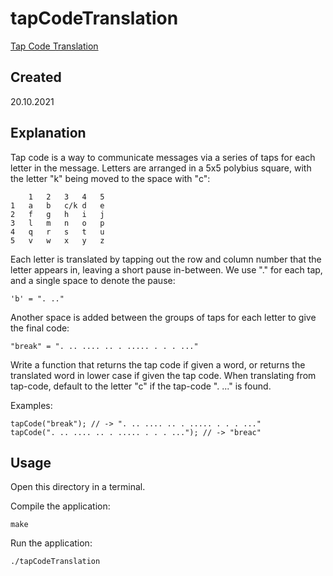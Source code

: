 # tapCodeTranslation
[Tap Code Translation](https://edabit.com/challenge/dXjHmqGvSwn9toe6R)

## Created
20.10.2021

## Explanation
Tap code is a way to communicate messages via a series of taps for each letter in the message. Letters are arranged in a 5x5 polybius square, with the letter "k" being moved to the space with "c":

```
    1   2   3   4   5
1   a   b   c/k d   e
2   f   g   h   i   j
3   l   m   n   o   p
4   q   r   s   t   u
5   v   w   x   y   z
```

Each letter is translated by tapping out the row and column number that the letter appears in, leaving a short pause in-between. We use "." for each tap, and a single space to denote the pause:

```
'b' = ". .."
```

Another space is added between the groups of taps for each letter to give the final code:

```
"break" = ". .. .... .. . ..... . . . ..."
```

Write a function that returns the tap code if given a word, or returns the translated word in lower case if given the tap code. When translating from tap-code, default to the letter "c" if the tap-code ". ..." is found.

Examples:

```
tapCode("break"); // -> ". .. .... .. . ..... . . . ..."
tapCode(". .. .... .. . ..... . . . ..."); // -> "breac"
```

## Usage
Open this directory in a terminal.

Compile the application:

```
make
```

Run the application:

```
./tapCodeTranslation
```
